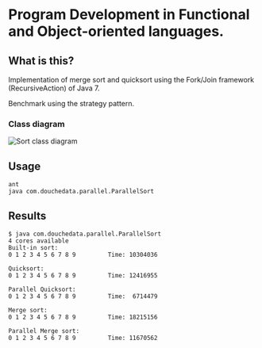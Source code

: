 Program Development in Functional and Object-oriented languages.
================================================================

What is this?
-------------
Implementation of merge sort and quicksort using the Fork/Join framework
(RecursiveAction) of Java 7.

Benchmark using the strategy pattern.

### Class diagram ###
![Sort class diagram](https://raw.github.com/pinne/parallel_sort/master/doc/class_diagram.png "UML class diagram for sort")

Usage
-----
    ant
    java com.douchedata.parallel.ParallelSort

Results
-------
    $ java com.douchedata.parallel.ParallelSort
    4 cores available
    Built-in sort:
    0 1 2 3 4 5 6 7 8 9         Time: 10304036

    Quicksort:
    0 1 2 3 4 5 6 7 8 9         Time: 12416955

    Parallel Quicksort:
    0 1 2 3 4 5 6 7 8 9         Time:  6714479

    Merge sort:
    0 1 2 3 4 5 6 7 8 9         Time: 18215156

    Parallel Merge sort:
    0 1 2 3 4 5 6 7 8 9         Time: 11670562

